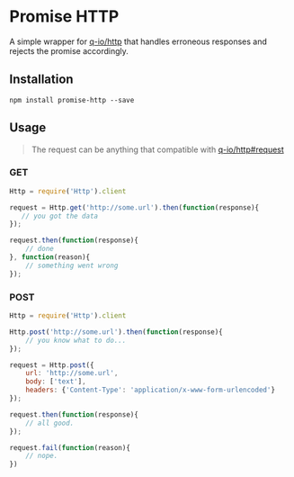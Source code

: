 # Promise HTTP

A simple wrapper for [q-io/http](https://github.com/kriskowal/q-io#requestrequest-object-or-url)
that handles erroneous responses and rejects the promise accordingly.

## Installation

`npm install promise-http --save`

## Usage

> The request can be anything that compatible with [q-io/http#request](https://github.com/kriskowal/q-io#requestrequest-object-or-url)

### GET

```javascript
Http = require('Http').client

request = Http.get('http://some.url').then(function(response){
   // you got the data
});

request.then(function(response){
    // done
}, function(reason){
    // something went wrong
});
```

### POST

```javascript
Http = require('Http').client

Http.post('http://some.url').then(function(response){
    // you know what to do...
});

request = Http.post({
    url: 'http://some.url',
    body: ['text'],
    headers: {'Content-Type': 'application/x-www-form-urlencoded'}
});

request.then(function(response){
    // all good.
});

request.fail(function(reason){
    // nope.
})
```

